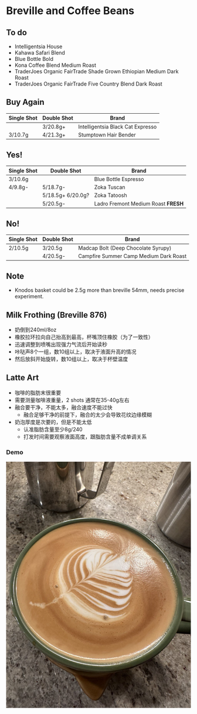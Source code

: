 # Breville and Coffee Beans

## To do

- Intelligentsia House
- Kahawa Safari Blend
- Blue Bottle Bold
- Kona Coffee Blend Medium Roast
- TraderJoes Organic FairTrade Shade Grown Ethiopian Medium Dark Roast
- TraderJoes Organic FairTrade Five Country Blend Dark Roast

## Buy Again

| Single Shot | Double Shot | Brand |
|--|--|--|
|| 3/20.8g+ | Intelligentsia Black Cat Expresso |
| 3/10.7g | 4/21.3g+ | Stumptown Hair Bender |

## Yes!

| Single Shot | Double Shot | Brand |
|--|--|--|
| 3/10.6g || Blue Bottle Espresso |
| 4/9.8g- | 5/18.7g- | Zoka Tuscan |
|| 5/18.5g+ 6/20.0g? | Zoka Tatoosh |
|| 5/20.5g- | Ladro Fremont Medium Roast **FRESH** |

## No!

| Single Shot | Double Shot | Brand |
|--|--|--|
| 2/10.5g | 3/20.5g | Madcap Bolt (Deep Chocolate Syrupy) |
|| 4/20.5g- | Campfire Summer Camp Medium Dark Roast |

## Note

- Knodos basket could be 2.5g more than breville 54mm, needs precise experiment.

## Milk Frothing (Breville 876)

- 奶倒到240ml/8oz
- 橡胶拉环拉向自己抬高到最高，杯嘴顶住橡胶（为了一致性）
- 迅速调整到喷嘴出现强力气流后开始读秒
- 咔哒声8个一组，数10组以上，取决于液面升高的情况
- 然后放斜开始旋转，数10组以上，取决于杯壁温度

## Latte Art

- 咖啡的脂肪末很重要
- 需要测量咖啡液重量，2 shots 通常在35-40g左右
- 融合要干净，不能太多，融合速度不能过快
  - 融合足够干净的前提下，融合的太少会导致花纹边缘模糊
- 奶泡厚度是次要的，但是不能太低
  - 认准脂肪含量至少8g/240
  - 打发时间需要观察液面高度，跟脂肪含量不成单调关系

### Demo

![Latte Art Demo](./LatteArtDemo.jpg)
